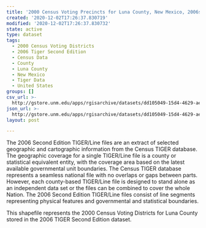 ```yaml
---
title: '2000 Census Voting Precincts for Luna County, New Mexico, 2006se TIGER'
created: '2020-12-02T17:26:37.830719'
modified: '2020-12-02T17:26:37.830732'
state: active
type: dataset
tags:
  - 2000 Census Voting Districts
  - 2006 Tiger Second Edition
  - Census Data
  - County
  - Luna County
  - New Mexico
  - Tiger Data
  - United States
groups: []
csv_url: >-
  http://gstore.unm.edu/apps/rgisarchive/datasets/dd105049-15d4-4629-ae1e-c98879bdd250/tgr2006se_luna_vtd00.derived.csv
json_url: >-
  http://gstore.unm.edu/apps/rgisarchive/datasets/dd105049-15d4-4629-ae1e-c98879bdd250/tgr2006se_luna_vtd00.derived.json
layout: post

---
```

The 2006 Second Edition TIGER/Line files are an extract of selected geographic and cartographic information from the Census TIGER database.  The geographic coverage for a single TIGER/Line file is a county or statistical equivalent entity, with the coverage area based on the latest available governmental unit boundaries. The Census TIGER database represents a seamless national file with no overlaps or gaps between parts.  However, each county-based TIGER/Line file is designed to stand alone as an independent data set or the files can be combined to cover the whole Nation.  The 2006 Second Edition  TIGER/Line files consist of line segments representing physical features and governmental and statistical boundaries.  

This shapefile represents the 2000 Census Voting Districts for Luna County stored in the 2006 TIGER Second Edition dataset.
